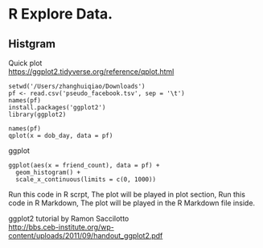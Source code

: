 # R Explore Data.
## Histgram
Quick plot
<br>https://ggplot2.tidyverse.org/reference/qplot.html
```
setwd('/Users/zhanghuiqiao/Downloads')
pf <- read.csv('pseudo_facebook.tsv', sep = '\t')
names(pf)
install.packages('ggplot2')
library(ggplot2)

names(pf)
qplot(x = dob_day, data = pf)

```
ggplot
```
ggplot(aes(x = friend_count), data = pf) +
  geom_histogram() +
  scale_x_continuous(limits = c(0, 1000))
```

Run this code in R scrpt, The plot will be played in plot section, Run this code in R Markdown, The plot will be played in the R Markdown file inside.

ggplot2 tutorial by Ramon Saccilotto
<br>http://bbs.ceb-institute.org/wp-content/uploads/2011/09/handout_ggplot2.pdf
